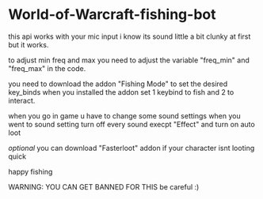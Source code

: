 # World-of-Warcraft-fishing-bot

this api works with your mic input i know its sound little a bit clunky at first but it works.

to adjust min freq and max you need to adjust the variable "freq_min" and "freq_max" in the code.

you need to download the addon "Fishing Mode" to set the desired key_binds when you installed the addon set 1 keybind to fish and 2 to interact.


when you go in game u have to change some sound settings when you went to sound setting turn off every sound execpt "Effect"
and turn on auto loot 

*optional* you can download "Fasterloot" addon if your character isnt looting quick

happy fishing

WARNING: YOU CAN GET BANNED FOR THIS be careful :)
